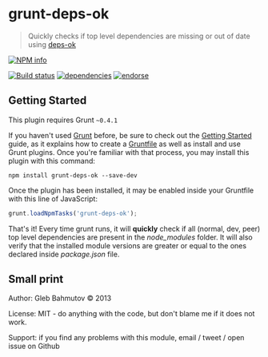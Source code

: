 # grunt-deps-ok

> Quickly checks if top level dependencies are missing or out of date using [deps-ok](https://github.com/bahmutov/deps-ok)

[![NPM info][nodei.co]](https://npmjs.org/package/grunt-deps-ok)

[![Build status][ci-image]][ci-url]
[![dependencies][dependencies-image]][dependencies-url]
[![endorse][endorse-image]][endorse-url]

## Getting Started
This plugin requires Grunt `~0.4.1`

If you haven't used [Grunt](http://gruntjs.com/) before, be sure to check out the [Getting Started](http://gruntjs.com/getting-started) guide, as it explains how to create a [Gruntfile](http://gruntjs.com/sample-gruntfile) as well as install and use Grunt plugins. Once you're familiar with that process, you may install this plugin with this command:

```shell
npm install grunt-deps-ok --save-dev
```

Once the plugin has been installed, it may be enabled inside your Gruntfile with this line of JavaScript:

```js
grunt.loadNpmTasks('grunt-deps-ok');
```

That's it! Every time grunt runs, it will **quickly** check if all (normal, dev, peer) top
level dependencies are present in the *node_modules* folder. It will also verify
that the installed module versions are greater or equal to the ones declared inside *package.json* file.

## Small print

Author: Gleb Bahmutov &copy; 2013

License: MIT - do anything with the code, but don't blame me if it does not work.

Support: if you find any problems with this module, email / tweet / open issue on Github

[ci-image]: https://travis-ci.org/bahmutov/grunt-deps-ok.png?branch=master
[ci-url]: https://travis-ci.org/bahmutov/grunt-deps-ok
[nodei.co]: https://nodei.co/npm/grunt-deps-ok.png?downloads=true
[dependencies-image]: https://david-dm.org/bahmutov/grunt-deps-ok.png
[dependencies-url]: https://david-dm.org/bahmutov/grunt-deps-ok
[endorse-image]: https://api.coderwall.com/bahmutov/endorsecount.png
[endorse-url]: https://coderwall.com/bahmutov